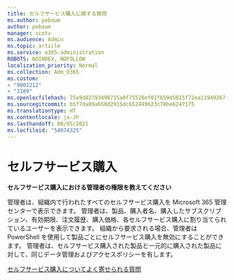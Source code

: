 ```yaml
---
title: セルフサービス購入に関する質問
ms.author: pebaum
author: pebaum
manager: scotv
ms.audience: Admin
ms.topic: article
ms.service: o365-administration
ROBOTS: NOINDEX, NOFOLLOW
localization_priority: Normal
ms.collection: Adm_O365
ms.custom:
- "9001212"
- "3189"
ms.openlocfilehash: 75a9d02793498715a0f75528ef01fb59d5015f72ea11949267f2a7d36ff19550
ms.sourcegitcommit: b5f7da89a650d2915dc652449623c78be6247175
ms.translationtype: HT
ms.contentlocale: ja-JP
ms.lasthandoff: 08/05/2021
ms.locfileid: "54074325"
---
```

# <a name="self-service-purchase"></a>セルフサービス購入

**セルフサービス購入における管理者の権限を教えてください**

管理者は、組織内で行われたすべてのセルフサービス購入を Microsoft 365 管理センターで表示できます。 管理者は、製品、購入者名、購入したサブスクリプション、有効期限、注文履歴、購入価格、各セルフサービス購入に割り当てられているユーザーを表示できます。  組織から要求される場合、管理者は PowerShell を使用して製品ごとにセルフサービス購入を無効にすることができます。  管理者は、セルフサービス購入された製品と一元的に購入された製品に対して、同じデータ管理およびアクセスポリシーを有します。

[セルフサービス購入についてよく寄せられる質問](https://aka.ms/self-service-purchase-faq)

